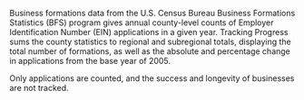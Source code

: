 Business formations data from the U.S. Census Bureau Business Formations Statistics (BFS) program gives annual county-level counts of Employer Identification Number (EIN) applications in a given year. Tracking Progress sums the county statistics to regional and subregional totals, displaying the total number of formations, as well as the absolute and percentage change in applications from the base year of 2005.

Only applications are counted, and the success and longevity of businesses are not tracked.